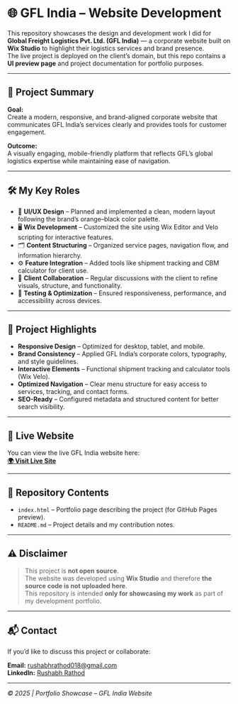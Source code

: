 # 🌐 GFL India – Website Development

This repository showcases the design and development work I did for **Global Freight Logistics Pvt. Ltd. (GFL India)** — a corporate website built on **Wix Studio** to highlight their logistics services and brand presence.  
The live project is deployed on the client’s domain, but this repo contains a **UI preview page** and project documentation for portfolio purposes.

---

## 📖 Project Summary

**Goal:**  
Create a modern, responsive, and brand-aligned corporate website that communicates GFL India’s services clearly and provides tools for customer engagement.

**Outcome:**  
A visually engaging, mobile-friendly platform that reflects GFL’s global logistics expertise while maintaining ease of navigation.

---

## 🛠 My Key Roles

- 🎨 **UI/UX Design** – Planned and implemented a clean, modern layout following the brand’s orange–black color palette.  
- 🖥 **Wix Development** – Customized the site using Wix Editor and Velo scripting for interactive features.  
- 🗂 **Content Structuring** – Organized service pages, navigation flow, and information hierarchy.  
- ⚙ **Feature Integration** – Added tools like shipment tracking and CBM calculator for client use.  
- 🤝 **Client Collaboration** – Regular discussions with the client to refine visuals, structure, and functionality.  
- 🧪 **Testing & Optimization** – Ensured responsiveness, performance, and accessibility across devices.

---

## 🎯 Project Highlights

- **Responsive Design** – Optimized for desktop, tablet, and mobile.
- **Brand Consistency** – Applied GFL India’s corporate colors, typography, and style guidelines.
- **Interactive Elements** – Functional shipment tracking and calculator tools (Wix Velo).
- **Optimized Navigation** – Clear menu structure for easy access to services, tracking, and contact forms.
- **SEO-Ready** – Configured metadata and structured content for better search visibility.

---

## 🔗 Live Website

You can view the live GFL India website here:  
**[🌍 Visit Live Site](https://www.gflindia.in/)**

---

## 📂 Repository Contents

- `index.html` – Portfolio page describing the project (for GitHub Pages preview). 
- `README.md` – Project details and my contribution notes.

---

## ⚠️ Disclaimer

> This project is **not open source**.  
> The website was developed using **Wix Studio** and therefore **the source code is not uploaded here**.  
> This repository is intended **only for showcasing my work** as part of my development portfolio.

---

## 📬 Contact

If you’d like to discuss this project or collaborate:
  
**Email:** rushabhrathod018@gmail.com  
**LinkedIn:** [Rushabh Rathod](https://linkedin.com/in/rushabhrathod018/)  

---

_© 2025 | Portfolio Showcase – GFL India Website_

